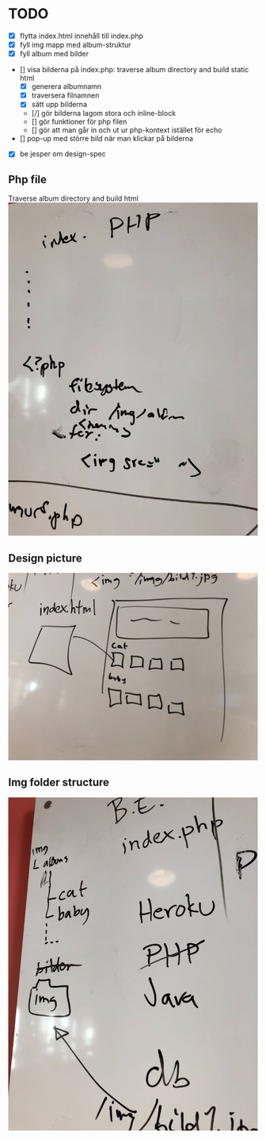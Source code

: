 # TODO

- [x] flytta index.html innehåll till index.php
- [x] fyll img mapp med album-struktur
- [x] fyll album med bilder
- [] visa bilderna på index.php: traverse album directory and build static html
  - [x] generera albumnamn
  - [x] traversera filnamnen
  - [x] sätt upp bilderna
  - [/] gör bilderna lagom stora och inline-block
  - [] gör funktioner för php filen
  - [] gör att man går in och ut ur php-kontext istället för echo
- [] pop-up med större bild när man klickar på bilderna
- [x] be jesper om design-spec

## Php file
Traverse album directory and build html
![](/resources/img/todo-3.jpg)

## Design picture
![design](/resources/img/todo-2.jpg)

## Img folder structure
![](/resources/img/todo-1.jpg)
